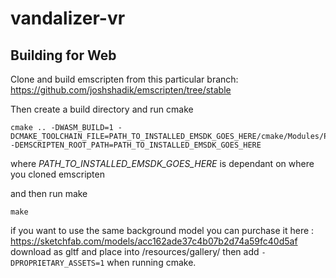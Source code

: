 # vandalizer-vr


## Building for Web

Clone and build emscripten from this particular branch: https://github.com/joshshadik/emscripten/tree/stable


Then create a build directory and run cmake

```
cmake .. -DWASM_BUILD=1 -DCMAKE_TOOLCHAIN_FILE=PATH_TO_INSTALLED_EMSDK_GOES_HERE/cmake/Modules/Platform/Emscripten.cmake -DEMSCRIPTEN_ROOT_PATH=PATH_TO_INSTALLED_EMSDK_GOES_HERE
```

where *PATH_TO_INSTALLED_EMSDK_GOES_HERE* is dependant on where you cloned emscripten

and then run make
```
make
```


if you want to use the same background model you can purchase it here : https://sketchfab.com/models/acc162ade37c4b07b2d74a59fc40d5af
download as gltf and place into  /resources/gallery/
then add ```-DPROPRIETARY_ASSETS=1``` when running cmake.
